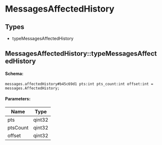 # MessagesAffectedHistory

## Types

* typeMessagesAffectedHistory

## MessagesAffectedHistory::typeMessagesAffectedHistory

#### Schema:

`messages.affectedHistory#b45c69d1 pts:int pts_count:int offset:int = messages.AffectedHistory;`

#### Parameters:

|Name|Type|
|----|----|
|pts|qint32|
|ptsCount|qint32|
|offset|qint32|

